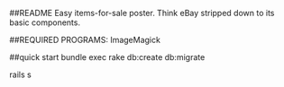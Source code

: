 ##README
Easy items-for-sale poster. 
Think eBay stripped down to its basic components.


##REQUIRED PROGRAMS:
  ImageMagick

##quick start
  bundle exec rake db:create db:migrate

  rails s

